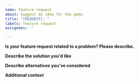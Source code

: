 ```yaml
---
name: Feature request
about: Suggest an idea for the game.
title: "[REQUEST]: "
labels: feature request
assignees: ''

---
```


**Is your feature request related to a problem? Please describe.**

**Describe the solution you'd like**

**Describe alternatives you've considered**

**Additional context**
